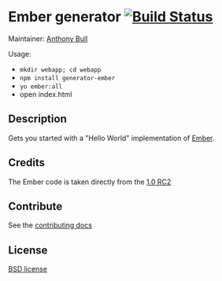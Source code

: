 # Ember generator [![Build Status](https://secure.travis-ci.org/yeoman/generator-ember.png?branch=master)](http://travis-ci.org/yeoman/generator-ember)

Maintainer: [Anthony Bull](https://github.com/inkredabull)

Usage: 

- `mkdir webapp; cd webapp`
- `npm install generator-ember`
- `yo ember:all`
- open index.html

## Description

Gets you started with a "Hello World" implementation of
[Ember](http://emberjs.com).

## Credits

The Ember code is taken directly from the [1.0 RC2](https://github.com/emberjs/starter-kit/archive/v1.0.0-rc.2.zip)

## Contribute

See the [contributing docs](https://github.com/yeoman/yeoman/blob/master/contributing.md)

## License

[BSD license](http://opensource.org/licenses/bsd-license.php)
